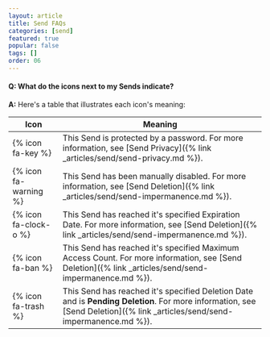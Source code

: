 ```yaml
---
layout: article
title: Send FAQs
categories: [send]
featured: true
popular: false
tags: []
order: 06
---
```


#### Q: What do the icons next to my Sends indicate?

**A:** Here's a table that illustrates each icon's meaning:

|Icon|Meaning|
|----|-------|
|{% icon fa-key %}|This Send is protected by a password. For more information, see [Send Privacy]({% link _articles/send/send-privacy.md %}).|
|{% icon fa-warning %}|This Send has been manually disabled. For more information, see [Send Deletion]({% link _articles/send/send-impermanence.md %}).|
|{% icon fa-clock-o %}|This Send has reached it's specified Expiration Date. For more information, see [Send Deletion]({% link _articles/send/send-impermanence.md %}).|
|{% icon fa-ban %}|This Send has reached it's specified Maximum Access Count. For more information, see [Send Deletion]({% link _articles/send/send-impermanence.md %}).|
|{% icon fa-trash %}|This Send has reached it's specified Deletion Date and is **Pending Deletion**. For more information, see [Send Deletion]({% link _articles/send/send-impermanence.md %}).|
